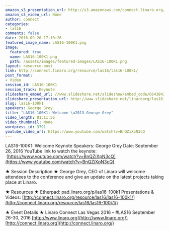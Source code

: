```yaml
---
amazon_s3_presentation_url: http://s3.amazonaws.com/connect.linaro.org/las16/Presentations/Monday/LAS16-100K1%20-%20Keynote%20George%20Grey.pdf
amazon_s3_video_url: None
author: connect
categories:
- las16
comments: false
date: 2016-09-20 17:10:26
featured_image_name: LAS16-100K1.png
image:
  featured: true
  name: LAS16-100K1.png
  path: /assets/images/featured-images/LAS16-100K1.png
layout: resource-post
link: http://connect.linaro.org/resource/las16/las16-100k1/
post_format:
- Video
session_id: LAS16-100K1
session_track: Keynote
slideshare_embed_url: //www.slideshare.net/slideshow/embed_code/66438426
slideshare_presentation_url: http://www.slideshare.net/linaroorg/las16100k1-welcome-keynote
slug: las16-100k1
speakers: George Grey
title: "LAS16-100K1: Welcome \u2013 George Grey"
video_length: 01:11:56
video_thumbnail: None
wordpress_id: 3791
youtube_video_url: https://www.youtube.com/watch?v=BnQZiXpN3cQ
---
```


LAS16-100K1: Welcome Keynote
Speakers: George Grey
Date: September 26, 2016
YouTube link to watch the keynote:  [https://www.youtube.com/watch?v=BnQZiXpN3cQ](https://www.youtube.com/watch?v=BnQZiXpN3cQ)

★ Session Description ★
George Grey, CEO of Linaro will welcome attendees to the conference and give an update on the latest projects taking place at Linaro.

★ Resources ★
Etherpad: pad.linaro.org/p/las16-100k1
Presentations & Videos: [http://connect.linaro.org/resource/las16/las16-100k1/](http://connect.linaro.org/resource/las16/las16-100k1/)

★ Event Details ★
Linaro Connect Las Vegas 2016 – #LAS16
September 26-30, 2016
[http://www.linaro.org](http://www.linaro.org/)
[http://connect.linaro.org](http://connect.linaro.org/)